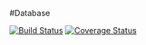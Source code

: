 #Database

[![Build Status](https://travis-ci.org/klapuch/Database.svg?branch=master)](https://travis-ci.org/klapuch/Database) [![Coverage Status](https://coveralls.io/repos/github/klapuch/Database/badge.svg?branch=master)](https://coveralls.io/github/klapuch/Database?branch=master)
